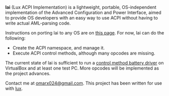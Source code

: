 
**lai** (Lux ACPI Implementation) is a lightweight, portable, OS-independent implementation of the Advanced Configuration and Power Interface, aimed to provide OS developers with an easy way to use ACPI without having to write actual AML-parsing code.  

Instructions on porting lai to any OS are on [this page](https://omarrx024.github.io/docs/lai.html). For now, lai can do the following:
- Create the ACPI namespace, and manage it.
- Execute ACPI control methods, although many opcodes are missing.

The current state of lai is sufficient to run a [control method battery driver](https://github.com/omarrx024/lux/blob/master/kernel/acpi/battery.c) on VirtualBox and at least one test PC. More opcodes will be implemented as the project advances.

Contact me at omarx024@gmail.com. This project has been written for use with [lux](https://github.com/omarrx024/lux).

